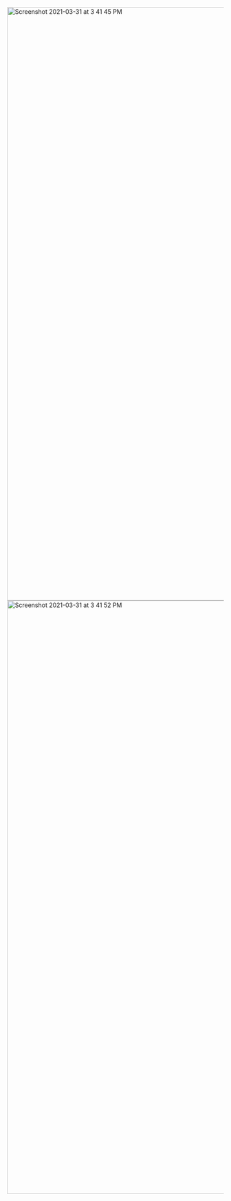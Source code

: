 <img width="1378" alt="Screenshot 2021-03-31 at 3 41 45 PM" src="https://user-images.githubusercontent.com/67383465/113129045-1569a100-9238-11eb-9f7d-0de55bbc1b27.png">
<img width="1378" alt="Screenshot 2021-03-31 at 3 41 52 PM" src="https://user-images.githubusercontent.com/67383465/113129051-169ace00-9238-11eb-90ab-070e6cab26c9.png">
